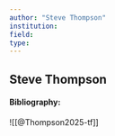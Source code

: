 ```yaml
---
author: "Steve Thompson"
institution:
field:
type:
---
```


## Steve Thompson
#### Bibliography:

![[@Thompson2025-tf]]